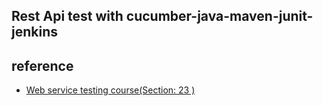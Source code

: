 ## Rest Api test with cucumber-java-maven-junit-jenkins

## reference
* [Web service testing course(Section: 23 )](https://www.udemy.com/web-service-testing-using-apache-httpclient)
